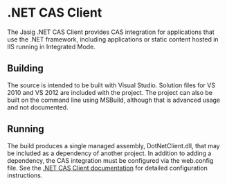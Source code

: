# .NET CAS Client

The Jasig .NET CAS Client provides CAS integration for applications that use
the .NET framework, including applications or static content hosted in IIS
running in Integrated Mode.

## Building

The source is intended to be built with Visual Studio.  Solution files
for VS 2010 and VS 2012 are included with the project.  The project can
also be built on the command line using MSBuild, although that is advanced
usage and not documented.

## Running

The build produces a single managed assembly, DotNetClient.dll, that may
be included as a dependency of another project.  In addition to adding a
dependency, the CAS integration must be configured via the web.config file.
See the [.NET CAS Client documentation][docs] for detailed configuration
instructions.

[docs]: https://wiki.jasig.org/display/CASC/.Net+Cas+Client
